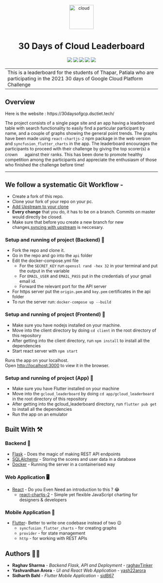 <p align="center">
  <a href="https://github.com/developer-student-club-thapar/30DaysOfCloudLeaderBoard">
    <img src="https://assets.servatom.com/DSC/gcp/cloud-icon.png" alt="cloud" width="80" height="80">
  </a>
  <h1 align="center">30 Days of Cloud Leaderboard</h1>
</p>

<div align="center">
  <h4>
    <a href="https://github.com/developer-student-club-thapar/30DaysOfCloudLeaderBoard/stargazers"><img src="https://img.shields.io/github/stars/developer-student-club-thapar/30DaysOfCloudLeaderBoard.svg?style=plasticr"/></a>
    <a href="https://github.com/developer-student-club-thapar/30DaysOfCloudLeaderBoard/network/"><img src="https://badgen.net/github/forks/developer-student-club-thapar/30DaysOfCloudLeaderBoard"/></a>
    <a href="https://github.com/developer-student-club-thapar/30DaysOfCloudLeaderBoard/commits/master"><img src="https://img.shields.io/github/last-commit/developer-student-club-thapar/30DaysOfCloudLeaderBoard.svg?style=plasticr"/></a>
    <a href="https://github.com/developer-student-club-thapar/30DaysOfCloudLeaderBoard/commits/master"><img src="https://img.shields.io/github/commit-activity/y/developer-student-club-thapar/30DaysOfCloudLeaderBoard.svg?style=plasticr"/></a>
    <a href="https://github.com/developer-student-club-thapar/30DaysOfCloudLeaderBoard/blob/main/LICENSE"><img src="https://img.shields.io/badge/License-MIT-blue.svg"/></a>
  </h4>
</div>

<table  align="center">
  <tr>
    <td>
      This is a leaderboard for the students of Thapar, Patiala who are participating in the 2021 30 days of Google Cloud Platform Challenge
     </td>
   </tr>
</table>

<h2 align='left'>Overview</h2>
Here is the website :  https://30daysofgcp.dsctiet.tech/


The project consists of a single page site and an app having a leaderboard table with search functionality to easily find a particular participant by name, and a couple of graphs showing the general point trends. The graphs have been made using `react-chartjs-2` npm package in the web version and `syncfusion_flutter_charts` in the app. The leaderboard encourages the participants to proceed with their challenge by giving the top scorer(s) a crown <img src="https://assets.servatom.com/DSC/gcp/crown.jpeg" height="16px"> against their ranks. This has been done to promote healthy competition among the participants and appreciate the enthusiasm of those who finished the challenge before time! 

<hr>

## We follow a systematic Git Workflow -
- Create a fork of this repo.
- Clone your fork of your repo on your pc.
- [Add Upstream to your clone](https://help.github.com/en/github/collaborating-with-issues-and-pull-requests/configuring-a-remote-for-a-fork)
- **Every change** that you do, it has to be on a branch. Commits on master would directly be closed.
- Make sure that before you create a new branch for new changes,[syncing with upstream](https://help.github.com/en/github/collaborating-with-issues-and-pull-requests/syncing-a-fork) is neccesary.


### Setup and running of project (Backend) 🧮
- Fork the repo and clone it.
- Go in the repo and go into the ```api``` folder <br>
- Edit the docker-compose.yml file
    - For the ```SECRET_KEY``` run ```openssl rand -hex 32``` in your terminal and put the output in the variable
    - For ```EMAIL_USER``` and ```EMAIL_PASS``` put in the credentials of your gmail email id.
    - Forward the relevant port for the API server
- For https server put the  ```origin.pem``` and ```key.pem``` certificates in the api folder
- To run the server run: ```docker-compose up --build```

 
### Setup and running of project (Frontend) 🔮

- Make sure you have nodejs installed on your machine.
- Move into the client directory by doing `cd client` in the root directory of this repository
- After getting into the client directory, run `npm install` to install all the dependencies
- Start react server with ```npm start```

Runs the app on your localhost.<br />
Open [http://localhost:3000](http://localhost:3000) to view it in the browser.

### Setup and running of project (App) 📱

- Make sure you have Flutter installed on your machine
- Move into the `gcloud_leaderboard` by doing `cd app/gcloud_leaderboard` in the root directory of this repository
- After getting into the gcloud_leaderboard directory, run `flutter pub get` to install all the dependencies
- Run the app on an emulator


## Built With ⚒
### Backend 📡
<!-- * [Django 3.0](https://www.djangoproject.com) - The web framework used in the project.
* [Django Graphene ( Django Graphene )](https://docs.graphene-python.org/projects/django/en/latest/) - Used to generate GraphQL API -->
* [Flask](https://flask.palletsprojects.com/en/2.0.x/) - Does the magic of making REST API endpoints 
* [SQLAlchemy](https://www.sqlalchemy.org/) - Storing the scores and user data in a database
* [Docker](https://www.docker.com/) - Running the server in a containerised way

### Web Application 🖥
* [React](https://reactjs.org) - Do you Even Need an introduction to this ? 😂
    * [react-chartjs-2](https://www.npmjs.com/package/react-chartjs-2) - Simple yet flexible JavaScript charting for designers & developers
    
### Mobile Application 📲
* [Flutter](https://flutter.dev/)- Better to write one codebase instead of two 😉
    * `syncfusion_flutter_charts` - for creating graphs
    * `provider` - for state management
    * `http` - for working with REST APIs


## Authors ✍🏻

* **Raghav Sharma** - *Backend Flask, API and Deployment* - [raghavTinker](https://github.com/raghavTinker)
* **Yashvardhan Arora** - *UI and React Web Application* - [yash22arora](https://github.com/yash22arora)
* **Sidharth Bahl** - *Flutter Mobile Application* - [sidB67](https://github.com/sidB67)
